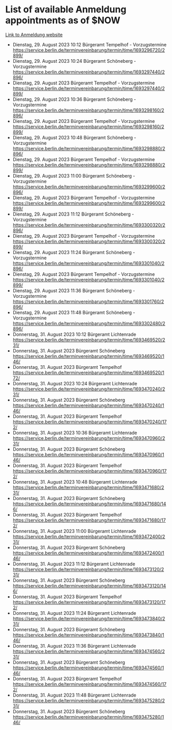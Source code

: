 # List of available Anmeldung appointments as of $NOW
[Link to Anmeldung website](https://service.berlin.de/terminvereinbarung/termin/tag.php?termin=1&anliegen[]=120686&dienstleisterlist=122210,122217,327316,122219,327312,122227,327314,122231,327346,122243,327348,122254,122252,329742,122260,329745,122262,329748,122271,327278,122273,327274,122277,327276,330436,122280,327294,122282,327290,122284,327292,122291,327270,122285,327266,122286,327264,122296,327268,150230,329760,122297,327286,122294,327284,122312,329763,122314,329775,122304,327330,122311,327334,122309,327332,317869,122281,327352,122279,329772,122283,122276,327324,122274,327326,122267,329766,122246,327318,122251,327320,122257,327322,122208,327298,122226,327300&herkunft=http%3A%2F%2Fservice.berlin.de%2Fdienstleistung%2F120686%2F)
- Dienstag, 29. August 2023 10:12 Bürgeramt Tempelhof - Vorzugstermine https://service.berlin.de/terminvereinbarung/termin/time/1693296720/2899/
- Dienstag, 29. August 2023 10:24 Bürgeramt Schöneberg - Vorzugstermine https://service.berlin.de/terminvereinbarung/termin/time/1693297440/2896/
- Dienstag, 29. August 2023  Bürgeramt Tempelhof - Vorzugstermine https://service.berlin.de/terminvereinbarung/termin/time/1693297440/2899/
- Dienstag, 29. August 2023 10:36 Bürgeramt Schöneberg - Vorzugstermine https://service.berlin.de/terminvereinbarung/termin/time/1693298160/2896/
- Dienstag, 29. August 2023  Bürgeramt Tempelhof - Vorzugstermine https://service.berlin.de/terminvereinbarung/termin/time/1693298160/2899/
- Dienstag, 29. August 2023 10:48 Bürgeramt Schöneberg - Vorzugstermine https://service.berlin.de/terminvereinbarung/termin/time/1693298880/2896/
- Dienstag, 29. August 2023  Bürgeramt Tempelhof - Vorzugstermine https://service.berlin.de/terminvereinbarung/termin/time/1693298880/2899/
- Dienstag, 29. August 2023 11:00 Bürgeramt Schöneberg - Vorzugstermine https://service.berlin.de/terminvereinbarung/termin/time/1693299600/2896/
- Dienstag, 29. August 2023  Bürgeramt Tempelhof - Vorzugstermine https://service.berlin.de/terminvereinbarung/termin/time/1693299600/2899/
- Dienstag, 29. August 2023 11:12 Bürgeramt Schöneberg - Vorzugstermine https://service.berlin.de/terminvereinbarung/termin/time/1693300320/2896/
- Dienstag, 29. August 2023  Bürgeramt Tempelhof - Vorzugstermine https://service.berlin.de/terminvereinbarung/termin/time/1693300320/2899/
- Dienstag, 29. August 2023 11:24 Bürgeramt Schöneberg - Vorzugstermine https://service.berlin.de/terminvereinbarung/termin/time/1693301040/2896/
- Dienstag, 29. August 2023  Bürgeramt Tempelhof - Vorzugstermine https://service.berlin.de/terminvereinbarung/termin/time/1693301040/2899/
- Dienstag, 29. August 2023 11:36 Bürgeramt Schöneberg - Vorzugstermine https://service.berlin.de/terminvereinbarung/termin/time/1693301760/2896/
- Dienstag, 29. August 2023 11:48 Bürgeramt Schöneberg - Vorzugstermine https://service.berlin.de/terminvereinbarung/termin/time/1693302480/2896/
- Donnerstag, 31. August 2023 10:12 Bürgeramt Lichtenrade https://service.berlin.de/terminvereinbarung/termin/time/1693469520/231/
- Donnerstag, 31. August 2023  Bürgeramt Schöneberg https://service.berlin.de/terminvereinbarung/termin/time/1693469520/146/
- Donnerstag, 31. August 2023  Bürgeramt Tempelhof https://service.berlin.de/terminvereinbarung/termin/time/1693469520/172/
- Donnerstag, 31. August 2023 10:24 Bürgeramt Lichtenrade https://service.berlin.de/terminvereinbarung/termin/time/1693470240/231/
- Donnerstag, 31. August 2023  Bürgeramt Schöneberg https://service.berlin.de/terminvereinbarung/termin/time/1693470240/146/
- Donnerstag, 31. August 2023  Bürgeramt Tempelhof https://service.berlin.de/terminvereinbarung/termin/time/1693470240/172/
- Donnerstag, 31. August 2023 10:36 Bürgeramt Lichtenrade https://service.berlin.de/terminvereinbarung/termin/time/1693470960/231/
- Donnerstag, 31. August 2023  Bürgeramt Schöneberg https://service.berlin.de/terminvereinbarung/termin/time/1693470960/146/
- Donnerstag, 31. August 2023  Bürgeramt Tempelhof https://service.berlin.de/terminvereinbarung/termin/time/1693470960/172/
- Donnerstag, 31. August 2023 10:48 Bürgeramt Lichtenrade https://service.berlin.de/terminvereinbarung/termin/time/1693471680/231/
- Donnerstag, 31. August 2023  Bürgeramt Schöneberg https://service.berlin.de/terminvereinbarung/termin/time/1693471680/146/
- Donnerstag, 31. August 2023  Bürgeramt Tempelhof https://service.berlin.de/terminvereinbarung/termin/time/1693471680/172/
- Donnerstag, 31. August 2023 11:00 Bürgeramt Lichtenrade https://service.berlin.de/terminvereinbarung/termin/time/1693472400/231/
- Donnerstag, 31. August 2023  Bürgeramt Schöneberg https://service.berlin.de/terminvereinbarung/termin/time/1693472400/146/
- Donnerstag, 31. August 2023 11:12 Bürgeramt Lichtenrade https://service.berlin.de/terminvereinbarung/termin/time/1693473120/231/
- Donnerstag, 31. August 2023  Bürgeramt Schöneberg https://service.berlin.de/terminvereinbarung/termin/time/1693473120/146/
- Donnerstag, 31. August 2023  Bürgeramt Tempelhof https://service.berlin.de/terminvereinbarung/termin/time/1693473120/172/
- Donnerstag, 31. August 2023 11:24 Bürgeramt Lichtenrade https://service.berlin.de/terminvereinbarung/termin/time/1693473840/231/
- Donnerstag, 31. August 2023  Bürgeramt Schöneberg https://service.berlin.de/terminvereinbarung/termin/time/1693473840/146/
- Donnerstag, 31. August 2023 11:36 Bürgeramt Lichtenrade https://service.berlin.de/terminvereinbarung/termin/time/1693474560/231/
- Donnerstag, 31. August 2023  Bürgeramt Schöneberg https://service.berlin.de/terminvereinbarung/termin/time/1693474560/146/
- Donnerstag, 31. August 2023  Bürgeramt Tempelhof https://service.berlin.de/terminvereinbarung/termin/time/1693474560/172/
- Donnerstag, 31. August 2023 11:48 Bürgeramt Lichtenrade https://service.berlin.de/terminvereinbarung/termin/time/1693475280/231/
- Donnerstag, 31. August 2023  Bürgeramt Schöneberg https://service.berlin.de/terminvereinbarung/termin/time/1693475280/146/
